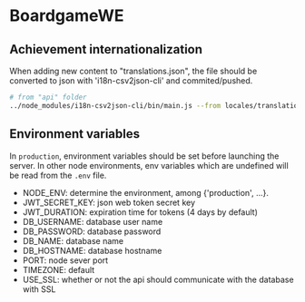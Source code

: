 # BoardgameWE

## Achievement internationalization

When adding new content to "translations.json", the file should be converted to json with 'i18n-csv2json-cli' and
commited/pushed.

```bash
# from "api" folder
../node_modules/i18n-csv2json-cli/bin/main.js --from locales/translations.csv --to locales/json --format
```

## Environment variables

In `production`, environment variables should be set before launching the server. In other node environments, env
variables which are undefined will be read from the `.env` file.

- NODE_ENV: determine the environment, among {'production', ...}.
- JWT_SECRET_KEY: json web token secret key
- JWT_DURATION: expiration time for tokens (4 days by default)
- DB_USERNAME: database user name
- DB_PASSWORD: database password
- DB_NAME: database name
- DB_HOSTNAME: database hostname
- PORT: node sever port
- TIMEZONE: default
- USE_SSL: whether or not the api should communicate with the database with SSL